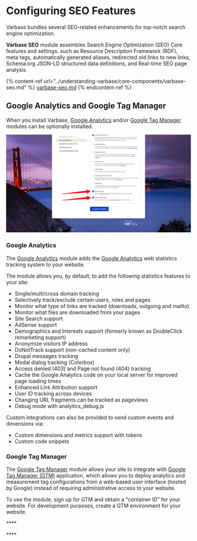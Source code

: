 # Configuring SEO Features

Varbase bundles several SEO-related enhancements for top-notch search engine optimization.

**Varbase SEO** module assembles Search Engine Optimization (SEO) Core features and settings. such as Resource Description Framework (RDF), meta tags, automatically generated aliases, redirected old links to new links, Schema.org JSON-LD structured data definitions, and Real-time SEO page analysis.

{% content-ref url="../understanding-varbase/core-components/varbase-seo.md" %}
[varbase-seo.md](../understanding-varbase/core-components/varbase-seo.md)
{% endcontent-ref %}

## Google Analytics and Google Tag Manager

When you install Varbase, [Google Analytics](https://www.drupal.org/project/google\_analytics) and/or [Google Tag Manager](https://www.drupal.org/project/google\_tag) modules can be optionally installed.

![Varbase Installation Step - Extra Components](../../.gitbook/assets/extra-components-varbase9-install.png)



### Google Analytics

The [Google Analytics](https://www.drupal.org/project/google\_analytics) module adds the [Google Analytics](https://marketingplatform.google.com/about/analytics/) web statistics tracking system to your website.

The module allows you, by default, to add the following statistics features to your site:

* Single/multi/cross domain tracking
* Selectively track/exclude certain users, roles and pages
* Monitor what type of links are tracked (downloads, outgoing and mailto)
* Monitor what files are downloaded from your pages
* Site Search support
* AdSense support
* Demographics and Interests support (formerly known as DoubleClick remarketing support)
* Anonymize visitors IP address
* DoNotTrack support (non-cached content only)
* Drupal messages tracking
* Modal dialog tracking (Colorbox)
* Access denied (403) and Page not found (404) tracking
* Cache the Google Analytics code on your local server for improved page loading times
* Enhanced Link Attribution support
* User ID tracking across devices
* Changing URL fragments can be tracked as pageviews
* Debug mode with analytics\_debug.js

Custom integrations can also be provided to send custom events and dimensions via:&#x20;

* Custom dimensions and metrics support with tokens
* Custom code snippets



### Google Tag Manager

The [Google Tag Manager](https://www.drupal.org/project/google\_tag) module allows your site to integrate with [Google Tag Manager (GTM)](https://tagmanager.google.com) application, which allows you to deploy analytics and measurement tag configurations from a web-based user interface (hosted by Google) instead of requiring administrative access to your website.

To use the module, sign up for GTM and obtain a "container ID" for your website. For development purposes, create a GTM environment for your website.

_****_

_****_



